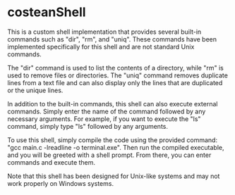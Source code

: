 # costeanShell
This is a custom shell implementation that provides several built-in commands such as "dir", "rm", and "uniq". These commands have been implemented specifically for this shell and are not standard Unix commands.

The "dir" command is used to list the contents of a directory, while "rm" is used to remove files or directories. The "uniq" command removes duplicate lines from a text file and can also display only the lines that are duplicated or the unique lines.

In addition to the built-in commands, this shell can also execute external commands. Simply enter the name of the command followed by any necessary arguments. For example, if you want to execute the "ls" command, simply type "ls" followed by any arguments.

To use this shell, simply compile the code using the provided command: "gcc main.c -lreadline -o terminal.exe". Then run the compiled executable, and you will be greeted with a shell prompt. From there, you can enter commands and execute them.

Note that this shell has been designed for Unix-like systems and may not work properly on Windows systems.
